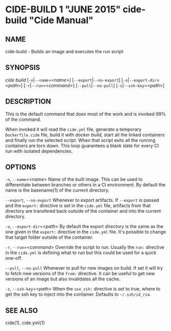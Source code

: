 CIDE-BUILD 1 "JUNE 2015" cide-build "Cide Manual"
=================================================

NAME
----

cide-build - Builds an image and executes the run script

SYNOPSIS
--------

*cide build* [`-n`|`--name`=<*name*>] [`--export`|`--no-export`]
             [`-o`|`--export-dir`=<*path*>] [`-r`|`--run`=<*command*>]
             [`--pull`|`--no-pull`] [`-s`|`--ssh-key`=<*path*>]

DESCRIPTION
-----------

This is the default command that does most of the work and is invoked 99% of
the command.

When invoked it will read the `cide.yml` file, generate a temporary
`Dockerfile.cide` file, build it with *docker build*, start all the linked
containers and finally run the selected script. When that script exits all the
running containers are torn down. This loop guarantees a blank slate for every
CI run with isolated dependencies.

OPTIONS
-------

`-n`, `--name`=<*name*>
  Name of the built image. This can be used to differentiate between branches
  or others in a CI environment. By default the name is the basename(1) of the
  current directory.

`--export`, `--no-export`
  Whenever to export artifacts. If `--export` is passed and the `export:`
  directive is set in the `cide.yml` file, artifacts from that directory are
  transfered back outside of the container and into the current directory.

`-o`, `--export-dir`=<*path*>
  By default the export directory is the same as the one given in the
  `export:` directive in the `cide.yml` file. It's possible to change that
  target folder outside of the container.

`-r`, `--run`=<*command*>
  Override the script to run. Usually the `run:` directive in the `cide.yml`
  is defining what to run but this could be used for a quick one-off.

`--pull`, `--no-pull`
  Whenever to pull for new images on build. If set it will try to fetch new
  versions of the `from:` directive. It can be useful to get new versions of
  an image but also invalidates all the cache.

`-s`, `--ssh-key`=<*path*>
  When the `use_ssh:` directive is set to true, where to get the ssh key to
  inject into the container. Defaults to `~/.ssh/id_rsa`.

SEE ALSO
--------

cide(1), cide.yml(1)
